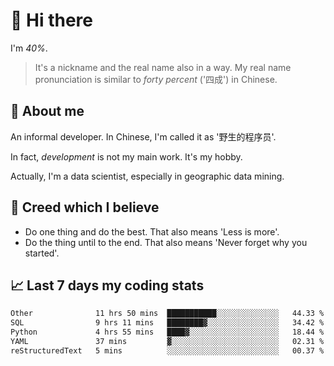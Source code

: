 # 👋 Hi there

I'm *40%*.

> It's a nickname and the real name also in a way.
> My real name pronunciation is similar to *forty percent* ('四成') in Chinese.

## :speech_balloon: About me

An informal developer. In Chinese, I'm called it as '野生的程序员'.

In fact, _development_ is not my main work. It's my hobby.

Actually, I'm a data scientist, especially in geographic data mining.

## :see_no_evil: Creed which I believe

- Do one thing and do the best. That also means 'Less is more'.
- Do the thing until to the end. That also means 'Never forget why you started'.

## :chart_with_upwards_trend: Last 7 days my coding stats

<!--START_SECTION:waka-->

```txt
Other              11 hrs 50 mins  ███████████░░░░░░░░░░░░░░   44.33 %
SQL                9 hrs 11 mins   ████████▓░░░░░░░░░░░░░░░░   34.42 %
Python             4 hrs 55 mins   ████▓░░░░░░░░░░░░░░░░░░░░   18.44 %
YAML               37 mins         ▓░░░░░░░░░░░░░░░░░░░░░░░░   02.31 %
reStructuredText   5 mins          ░░░░░░░░░░░░░░░░░░░░░░░░░   00.37 %
```

<!--END_SECTION:waka-->
